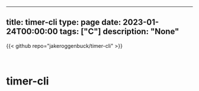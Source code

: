 
---
title: timer-cli
type: page
date: 2023-01-24T00:00:00
tags: ["C"]
description: "None"
---

{{< github repo="jakeroggenbuck/timer-cli" >}}

<br>

# timer-cli
